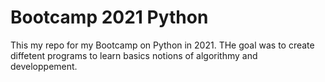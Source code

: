 # Bootcamp 2021 Python
 This my repo for my Bootcamp on Python in 2021.
 THe goal was to create diffetent programs to learn basics notions of algorithmy
 and developpement.
